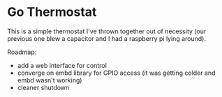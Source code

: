 # Go Thermostat

This is a simple thermostat I've thrown together out of necessity (our previous one blew a capacitor and I had a raspberry pi lying around).  

Roadmap:
- add a web interface for control
- converge on embd library for GPIO access (it was getting colder and embd wasn't working)
- cleaner shutdown
